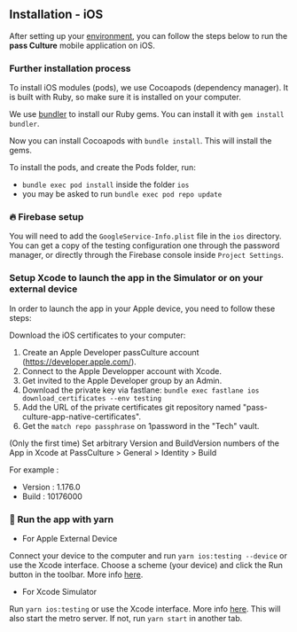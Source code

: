 ## Installation - iOS

After setting up your [environment][1], you can follow the steps below to run the **pass Culture** mobile application on iOS.

### Further installation process

To install iOS modules (pods), we use Cocoapods (dependency manager). It is built with Ruby, so make sure it is installed on your computer.

We use [bundler][2] to install our Ruby gems. You can install it with `gem install bundler`.

Now you can install Cocoapods with `bundle install`. This will install the gems.

To install the pods, and create the Pods folder, run:

- `bundle exec pod install` inside the folder `ios`
- you may be asked to run `bundle exec pod repo update`

### 🔥 Firebase setup

You will need to add the `GoogleService-Info.plist` file in the `ios` directory. You can get a copy of the testing configuration one through the password manager, or directly through the Firebase console inside `Project Settings`.

### Setup Xcode to launch the app in the Simulator or on your external device

In order to launch the app in your Apple device, you need to follow these steps:

Download the iOS certificates to your computer:

1. Create an Apple Developer passCulture account (https://developer.apple.com/).
2. Connect to the Apple Developper account with Xcode.
3. Get invited to the Apple Developer group by an Admin.
4. Download the private key via fastlane:
   `bundle exec fastlane ios download_certificates --env testing`
5. Add the URL of the private certificates git repository named "pass-culture-app-native-certificates".
6. Get the `match repo passphrase` on 1password in the "Tech" vault.

(Only the first time) Set arbitrary Version and BuildVersion numbers of the App in Xcode at PassCulture > General > Identity > Build

For example :

- Version : 1.176.0
- Build : 10176000

### 🚀 Run the app with yarn

- For Apple External Device

Connect your device to the computer and run `yarn ios:testing --device` or use the Xcode interface. Choose a scheme (your device) and click the Run button in the toolbar. More info [here][3].

- For Xcode Simulator

Run `yarn ios:testing` or use the Xcode interface. More info [here][3].
This will also start the metro server. If not, run `yarn start` in another tab.

[1]: ./setup.md
[2]: https://bundler.io/bundle_install.html
[3]: https://developer.apple.com/documentation/xcode/running-your-app-in-the-simulator-or-on-a-device
